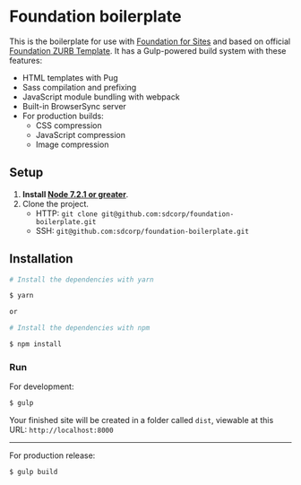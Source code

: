 # Foundation boilerplate

This is the boilerplate for use with [Foundation for Sites](http://foundation.zurb.com/sites) and based on official [Foundation ZURB Template](https://github.com/zurb/foundation-zurb-template). It has a Gulp-powered build system with these features:
- HTML templates with Pug
- Sass compilation and prefixing
- JavaScript module bundling with webpack
- Built-in BrowserSync server
- For production builds:
  - CSS compression
  - JavaScript compression
  - Image compression
## Setup
1. **Install [Node 7.2.1 or greater](https://nodejs.org)**.
2. Clone the project.
    - HTTP:     `git clone git@github.com:sdcorp/foundation-boilerplate.git`
    - SSH:      `git@github.com:sdcorp/foundation-boilerplate.git`

## Installation

```bash
# Install the dependencies with yarn

$ yarn

or

# Install the dependencies with npm

$ npm install
```

### Run

For development:
```sh
$ gulp
```
Your finished site will be created in a folder called `dist`, viewable at this URL: `http://localhost:8000`

----
For production release:
```sh
$ gulp build
```